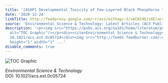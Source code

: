 ```yaml
---
title: '[ASAP] Developmental Toxicity of Few-Layered Black Phosphorus toward Zebrafish'
date: '2020-12-24'
linkTitle: http://feedproxy.google.com/~r/acs/esthag/~3/vACHlHQJzXE/acs.est.0c05724
source: 'Environmental Science & Technology: Latest Articles (ACS Publications)'
description: '<p><img src="https://pubs.acs.org/na101/home/literatum/publisher/achs/journals/content/esthag/0/esthag.ahead-of-print/acs.est.0c05724/20201224/images/medium/es0c05724_0007.gif"
  alt="TOC Graphic"/></p><div><cite>Environmental Science & Technology</cite></div><div>DOI:
  10.1021/acs.est.0c05724</div><img src="http://feeds.feedburner.com/~r/acs/esthag/~4/vACHlHQJzXE"
  height="1" width="1" ...'
disable_comments: true
---
```

<p><img src="https://pubs.acs.org/na101/home/literatum/publisher/achs/journals/content/esthag/0/esthag.ahead-of-print/acs.est.0c05724/20201224/images/medium/es0c05724_0007.gif" alt="TOC Graphic"/></p><div><cite>Environmental Science & Technology</cite></div><div>DOI: 10.1021/acs.est.0c05724</div><img src="http://feeds.feedburner.com/~r/acs/esthag/~4/vACHlHQJzXE" height="1" width="1" ...